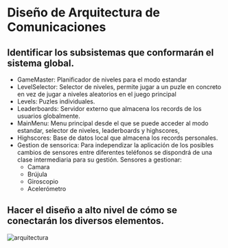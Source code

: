 # Diseño de Arquitectura de Comunicaciones

## Identificar los subsistemas que conformarán el sistema global.

- GameMaster: Planificador de niveles para el modo estandar
- LevelSelector: Selector de niveles, permite jugar a un puzle en concreto en vez de jugar a niveles aleatorios en el juego principal 
- Levels: Puzles individuales. 
- Leaderboards: Servidor externo que almacena los records de los usuarios globalmente.
- MainMenu: Menu principal desde el que se puede acceder al modo estandar, selector de niveles, leaderboards y highscores, 
- Highscores: Base de datos local que almacena los records personales.
- Gestion de sensorica: Para independizar la aplicación de los posibles cambios de sensores entre diferentes teléfonos se dispondrá de una clase intermediaria para su gestión. Sensores a gestionar:
	* Camara
	* Brújula
	* Giroscopio
	* Acelerómetro

## Hacer el diseño a alto nivel de cómo se conectarán los diversos elementos.

![arquitectura](https://github.com/Diego-a-lopez/ScapeTheAds/assets/72018929/d7b1280a-474f-4054-af4a-1d03408315ad)
